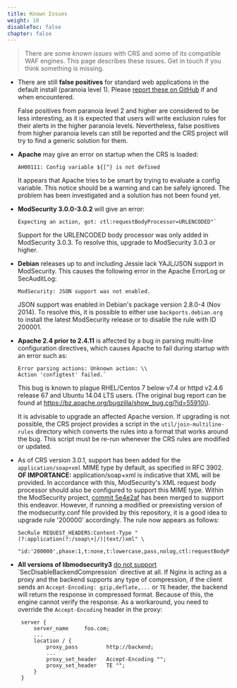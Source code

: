 ```yaml
---
title: Known Issues
weight: 10
disableToc: false
chapter: false
---
```


> There are some *known issues* with CRS and some of its compatible WAF engines. This page describes these issues. Get in touch if you think something is missing.

- There are still **false positives** for standard web applications in the default install (paranoia level 1). Please [report these on GitHub](https://github.com/coreruleset/coreruleset/issues/new/choose) if and when encountered.

  False positives from paranoia level 2 and higher are considered to be less interesting, as it is expected that users will write exclusion rules for their alerts in the higher paranoia levels. Nevertheless, false positives from higher paranoia levels can still be reported and the CRS project will try to find a generic solution for them.

- **Apache** may give an error on startup when the CRS is loaded:

  ```
  AH00111: Config variable ${[^} is not defined
  ```

  It appears that Apache tries to be smart by trying to evaluate a config variable. This notice should be a warning and can be safely ignored. The problem has been investigated and a solution has not been found yet.

- **ModSecurity 3.0.0-3.0.2** will give an error:

  ```
  Expecting an action, got: ctl:requestBodyProcessor=URLENCODED"`
  ```

  Support for the URLENCODED body processor was only added in ModSecurity 3.0.3. To resolve this, upgrade to ModSecurity 3.0.3 or higher.

- **Debian** releases up to and including Jessie lack YAJL/JSON support in ModSecurity. This causes the following error in the Apache ErrorLog or SecAuditLog:

  ```
  ModSecurity: JSON support was not enabled.
  ```

  JSON support was enabled in Debian's package version 2.8.0-4 (Nov 2014). To resolve this, it is possible to either use `backports.debian.org` to install the latest ModSecurity
  release or to disable the rule with ID 200001.

- **Apache 2.4 prior to 2.4.11** is affected by a bug in parsing multi-line configuration directives, which causes Apache to fail during startup with an error such as:

  ```plaintext
  Error parsing actions: Unknown action: \\
  Action 'configtest' failed.`
  ```

  This bug is known to plague RHEL/Centos 7 below v7.4 or httpd v2.4.6 release 67 and Ubuntu 14.04 LTS users. (The original bug report can be found at https://bz.apache.org/bugzilla/show_bug.cgi?id=55910\).

  It is advisable to upgrade an affected Apache version. If upgrading is not possible, the CRS project provides a script in the `util/join-multiline-rules` directory which converts the rules into a format that works around the bug. This script must be re-run whenever the CRS rules are modified or updated.

- As of CRS version 3.0.1, support has been added for the `application/soap+xml` MIME type by default, as specified in RFC 3902. **OF IMPORTANCE:** application/soap+xml is indicative that XML will be provided. In accordance with this, ModSecurity's XML request body processor should also be configured to support this MIME type. Within the ModSecurity project, [commit 5e4e2af](https://github.com/SpiderLabs/ModSecurity/commit/5e4e2af7a6f07854fee6ed36ef4a381d4e03960e) has been merged to support this endeavor. However, if running a modified or preexisting version of the modsecurity.conf file provided by this repository, it is a good idea to upgrade rule '200000' accordingly. The rule now appears as follows:

  ```
  SecRule REQUEST_HEADERS:Content-Type "(?:application(?:/soap\+|/)|text/)xml" \
    "id:'200000',phase:1,t:none,t:lowercase,pass,nolog,ctl:requestBodyProcessor=XML"
  ```
- **All versions of libmodsecurity3** [do not support](https://github.com/SpiderLabs/ModSecurity/wiki/Reference-Manual-(v3.x)#secdisablebackendcompression) `SecDisableBackendCompression` directive at all. 
If Nginx is acting as a proxy and the backend supports any type of compression, if the client sends an `Accept-Encoding: gzip,deflate,...` or `TE` header, the backend will return the response in compressed format. Because of this, the engine cannot verify the response. As a workaround, you need to override the `Accept-Encoding` header in the proxy:

   ```
    server {
        server_name     foo.com;
        ...
        location / {
            proxy_pass         http://backend;
            ...
            proxy_set_header   Accept-Encoding "";
            proxy_set_header   TE "";
        }
    }
   ```